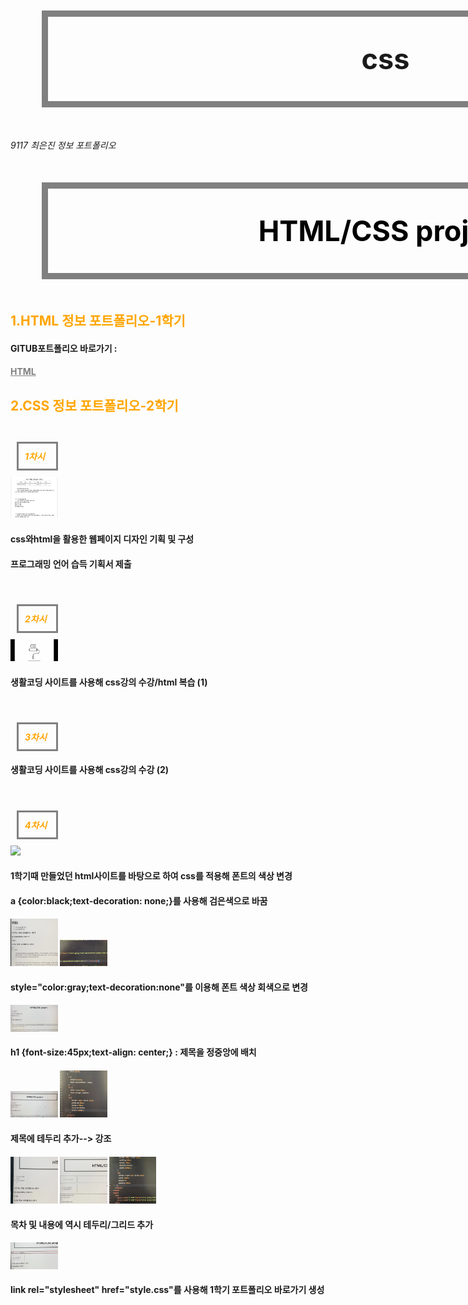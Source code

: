 # css
<!doctype html>
<html>
<head>
  <title>html/css-project</title>
  <meta charset="utf-8">
  <link rel="stylesheet" href="style.css">
  </head>
  <style>
    body{
          margin:50;
        }
    #active {
     color:orange;
   }
   .saw {
     color:orange;
   }
    a {
      color:black;
      text-decoration: none;
    }
    h1 {
      font-size:45px;
      text-align: center;
    }
    h1{
       border:10px solid gray;
       padding:40px;
       margin:50px;
       display:block;
       width:1000px;
     }
     h5{
        border:3px solid gray;
        padding:10px;
        margin:10px;
        display:block;
        width:40px;
      }
     ol{
     border-right:2px solid gray;
     width:150px;
     margin:50;
     padding:30px;
     }
     div{
           border:2px solid gray;
           font-size:15px;
         }
         @media(max-width:10000px) {
           div{
             display:none;
           }
         }
  </style>
<body>
<h6>9117 최은진 정보 포트폴리오<h6>
  <h1><a href="index.html">HTML/CSS project</a></h1>
  <div id="grid">
      <ol>
        <li><a href="1.html"style="color:gray;text-decoration:none">HTML포트폴리오</a></li>
        <li><a href="1.html"style="color:gray;text-decoration:none">CSS포트폴리오</a></li>
 </div>
  <h2><font color="orange">1.HTML 정보 포트폴리오-1학기</font></h2>
  <h4>GITUB포트폴리오 바로가기 :</h4>
  <h4><a href="https://eee3j3.github.io/HTML/"style ="color:gray;text-decoration:underline">HTML</a></h4>
  <h2><font color="orange">2.CSS 정보 포트폴리오-2학기</font></h2>
  <br><h5><a href="1.html" class="saw">1차시</a></h5>
  <img src="PRO.jpg" width="15%">
  <h4>css와html을 활용한 웹페이지 디자인 기획 및 구성<h4>
  <h4>프로그래밍 언어 습득 기획서 제출<h4>
  <br><h5><a href="1.html" class="saw"class="saw" id="active">2차시</a></h5>
  <img src="css.jpg" width="15%">
  <h4>생활코딩 사이트를 사용해 css강의 수강/html 복습 (1)<h4>
  <br><h5><a href="1.html" class="saw"class="saw" id="active">3차시</a></h5>
  <h4>생활코딩 사이트를 사용해 css강의 수강 (2)<h4>
  <br><h5><a href="1.html" class="saw">4차시</a></h5>
  <img src="1.jpg" width="15%">
  <h4>1학기때 만들었던 html사이트를 바탕으로 하여 css를 적용해 폰트의 색상 변경<h4>
  <h4><strong>a {color:black;text-decoration: none;}</strong>를 사용해 검은색으로 바꿈<h4>
  <img src="color2.jpg" width="15%">
  <img src="color2code.jpg" width="15%">
  <h4>style="color:gray;text-decoration:none"를 이용해 폰트 색상 회색으로 변경<h4>
  <img src="middle.jpg" width="15%">
  <h4>h1 {font-size:45px;text-align: center;} : 제목을 정중앙에 배치<h4>
  <img src="grid.jpg" width="15%">
  <img src="gridc.jpg" width="15%">
  <h4>제목에 테두리 추가--> 강조<h4>
  <img src="line.jpg" width="15%">
  <img src="linesmall.jpg" width="15%">
  <img src="linecod.jpg" width="15%">
  <h4>목차 및 내용에 역시 테두리/그리드 추가<h4>
  <img src="idn.jpg" width="15%">
  <h4>link rel="stylesheet" href="style.css"를 사용해 1학기 포트폴리오 바로가기 생성<h4>
    <br>
  <p></p><ul>
</body>
</html>
